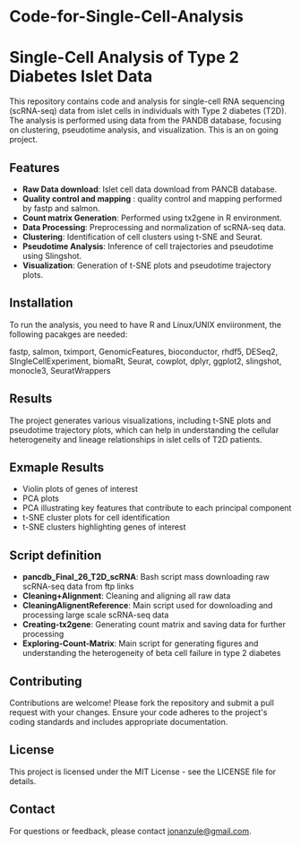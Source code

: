 # Code-for-Single-Cell-Analysis
 
# Single-Cell Analysis of Type 2 Diabetes Islet Data

This repository contains code and analysis for single-cell RNA sequencing (scRNA-seq) data from islet cells in individuals with Type 2 diabetes (T2D). The analysis is performed using data from the PANDB database, focusing on clustering, pseudotime analysis, and visualization. This is an on going project. 

## Features

- **Raw Data download**: Islet cell data download from PANCB database.
- **Quality control and mapping** : quality control and mapping performed by fastp and salmon.
- **Count matrix Generation**: Performed using tx2gene in R environment.
- **Data Processing**: Preprocessing and normalization of scRNA-seq data.
- **Clustering**: Identification of cell clusters using t-SNE and Seurat.
- **Pseudotime Analysis**: Inference of cell trajectories and pseudotime using Slingshot.
- **Visualization**: Generation of t-SNE plots and pseudotime trajectory plots.

## Installation

To run the analysis, you need to have R and Linux/UNIX enviironment, the following pacakges are needed:

fastp, salmon, tximport, GenomicFeatures, bioconductor, rhdf5, DESeq2, SIngleCellExperiment, biomaRt, Seurat, cowplot,
dplyr, ggplot2, slingshot, monocle3, SeuratWrappers

## Results
The project generates various visualizations, including t-SNE plots and pseudotime trajectory plots, which can help in understanding the cellular heterogeneity and lineage relationships in islet cells of T2D patients.

## Exmaple Results
- Violin plots of genes of interest 
- PCA plots
- PCA illustrating key features that contribute to each principal component
- t-SNE cluster plots for cell identification
- t-SNE clusters highlighting genes of interest

## Script definition

- **pancdb_Final_26_T2D_scRNA**: Bash script mass downloading raw scRNA-seq data from ftp links
- **Cleaning+Alignment**: Cleaning and aligning all raw data
- **CleaningAlignentReference**: Main script used for downloading and processing large scale scRNA-seq data
- **Creating-tx2gene**: Generating count matrix and saving data for further processing
- **Exploring-Count-Matrix**: Main script for generating figures and understanding the heterogeneity of beta cell failure in type 2 diabetes

## Contributing
Contributions are welcome! Please fork the repository and submit a pull request with your changes. Ensure your code adheres to the project's coding standards and includes appropriate documentation.

## License
This project is licensed under the MIT License - see the LICENSE file for details.

## Contact
For questions or feedback, please contact jonanzule@gmail.com.








